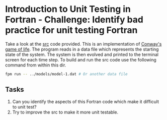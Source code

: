 # Introduction to Unit Testing in Fortran - Challenge: Identify bad practice for unit testing Fortran

Take a look at the [src](./src) code provided. This is an implementation of
[Conway's game of life](http://en.wikipedia.org/wiki/Conway%27s_Game_of_Life). The program
reads in a data file which represents the starting state of the system. The system is then
evolved and printed to the terminal screen for each time step. To build and run the src
code use the following command from within this dir.

```bash
fpm run -- ../models/model-1.dat # Or another data file
```

## Tasks

1. Can you identify the aspects of this Fortran code which make it difficult to unit test?
2. Try to improve the src to make it more unit testable.

